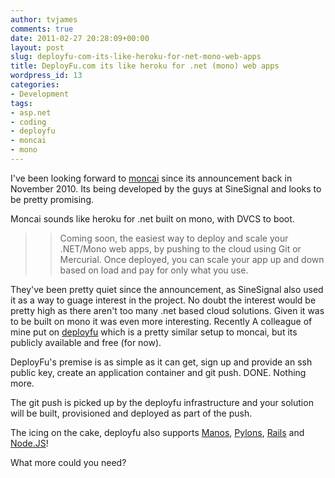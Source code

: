 ```yaml
---
author: tvjames
comments: true
date: 2011-02-27 20:28:09+00:00
layout: post
slug: deployfu-com-its-like-heroku-for-net-mono-web-apps
title: DeployFu.com its like heroku for .net (mono) web apps
wordpress_id: 13
categories:
- Development
tags:
- asp.net
- coding
- deployfu
- moncai
- mono
---
```


I've been looking forward to [moncai](http://www.moncai.com/) since its announcement back in November 2010. Its being developed by the guys at SineSignal and looks to be pretty promising.





Moncai sounds like heroku for .net built on mono, with DVCS to boot.





<blockquote>
  
> 
> Coming soon, the easiest way to deploy and scale your .NET/Mono web apps, by pushing to the cloud using Git or Mercurial. Once deployed, you can scale your app up and down based on load and pay for only what you use.
> 
> 
</blockquote>





They've been pretty quiet since the announcement, as SineSignal also used it as a way to guage interest in the project. No doubt the interest would be pretty high as there aren't too many .net based cloud solutions. Given it was to be built on mono it was even more interesting. 
Recently A colleague of mine put on [deployfu](http://www.deployfu.com/) which is a pretty similar setup to moncai, but its publicly available and free (for now).





DeployFu's premise is as simple as it can get, sign up and provide an ssh public key, create an application container and git push. DONE. Nothing more.





The git push is picked up by the deployfu infrastructure and your solution will be built, provisioned and deployed as part of the push.





The icing on the cake, deployfu also supports [Manos](https://github.com/jacksonh/manos), [Pylons](http://pylonshq.com/), [Rails](http://rubyonrails.org/) and [Node.JS](http://nodejs.org/)!





What more could you need?



